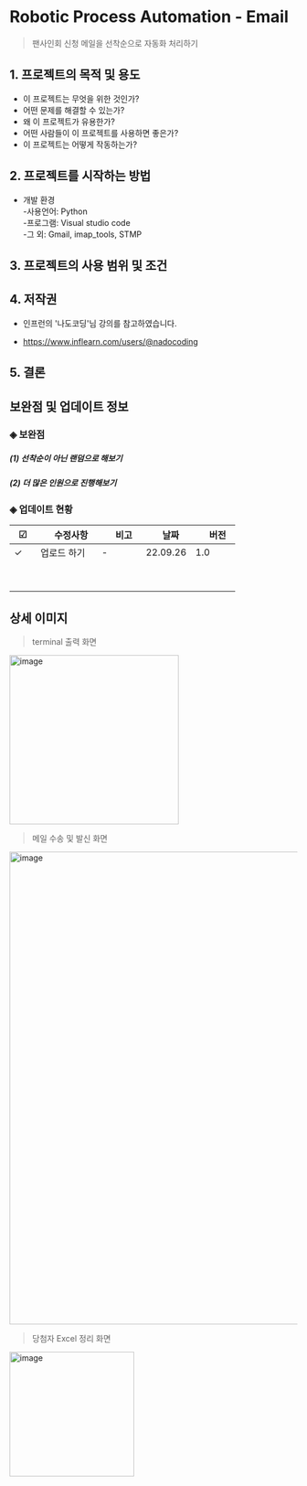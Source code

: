 # Robotic Process Automation - Email
> 팬사인회 신청 메일을 선착순으로 자동화 처리하기


## 1. 프로젝트의 목적 및 용도
  * 이 프로젝트는 무엇을 위한 것인가?
  * 어떤 문제를 해결할 수 있는가?
  * 왜 이 프로젝트가 유용한가?
  * 어떤 사람들이 이 프로젝트를 사용하면 좋은가?
  * 이 프로젝트는 어떻게 작동하는가?
  

## 2. 프로젝트를 시작하는 방법
  * 개발 환경 <br>
   -사용언어: Python <br>
   -프로그램: Visual studio code <br>
   -그 외: Gmail, imap_tools, STMP
   
   
## 3. 프로젝트의 사용 범위 및 조건


## 4. 저작권
  * 인프런의 '나도코딩'님 강의를 참고하였습니다.
- https://www.inflearn.com/users/@nadocoding


## 5. 결론


## 보완점 및 업데이트 정보
### ◈ 보완점
##### (1) 선착순이 아닌 랜덤으로 해보기 
##### (2) 더 많은 인원으로 진행해보기



### ◈ 업데이트 현황
☑　|　수정사항　|　비고　|　날짜　|　버전　|
---|---|---|---|---|
✓|업로드 하기|-|22.09.26|1.0|
　|　|　|　|　|
　|　|　|　|　|



## 상세 이미지

> terminal 출력 화면

<img width="296" alt="image" src="https://user-images.githubusercontent.com/113402301/192226583-61e9d741-da91-4ffb-951b-4d6b499b2ccd.png">



> 메일 수송 및 발신 화면

<img width="827" alt="image" src="https://user-images.githubusercontent.com/113402301/192226831-199eecca-7705-4c0d-a54c-edc38a8cab6c.png">



> 당첨자 Excel 정리 화면

<img width="218" alt="image" src="https://user-images.githubusercontent.com/113402301/192226686-de0dc1ca-49d2-433c-aecc-1f8b768adcb3.png">
